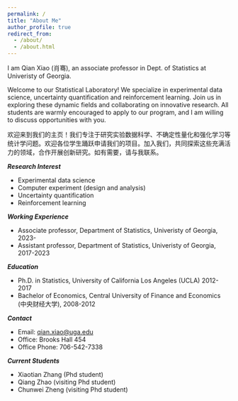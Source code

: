 ```yaml
---
permalink: /
title: "About Me"
author_profile: true
redirect_from: 
  - /about/
  - /about.html
---
```


I am Qian Xiao (肖骞), an associate professor in Dept. of Statistics at Univeristy of Georgia.

Welcome to our Statistical Laboratory! We specialize in experimental data science, uncertainty quantification and reinforcement learning. Join us in exploring these dynamic fields and collaborating on innovative research. All students are warmly encouraged to apply to our program, and I am willing to discuss opportunities with you.

欢迎来到我们的主页！我们专注于研究实验数据科学、不确定性量化和强化学习等统计学问题。欢迎各位学生踊跃申请我们的项目。加入我们，共同探索这些充满活力的领域，合作开展创新研究。如有需要，请与我联系。


***Research Interest***

* Experimental data science
* Computer experiment (design and analysis)
* Uncertainty quantification
* Reinforcement learning

***Working Experience***

* Associate professor, Department of Statistics, Univeristy of Georgia, 2023-
* Assistant professor, Department of Statistics, Univeristy of Georgia, 2017-2023

***Education***

* Ph.D. in Statistics, University of California Los Angeles (UCLA) 2012-2017
* Bachelor of Economics, Central University of Finance and Economics (中央财经大学), 2008-2012

***Contact***

* Email: qian.xiao@uga.edu
* Office: Brooks Hall 454
* Office Phone: 706-542-7338

***Current Students***
* Xiaotian Zhang (Phd student)
* Qiang Zhao (visiting Phd student)
* Chunwei Zheng (visiting Phd student)


